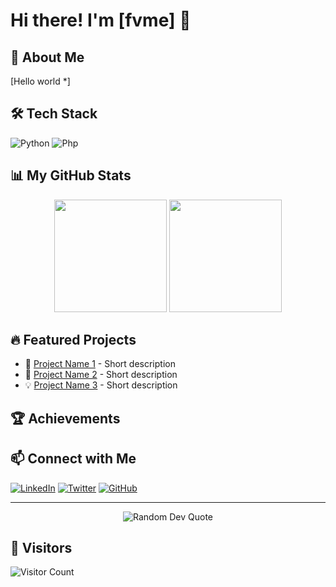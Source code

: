 # Hi there! I'm [fvme] 👋

## 🚀 About Me
[Hello world *]

## 🛠 Tech Stack
![Python](https://img.shields.io/badge/-Python-05122A?style=flat&logo=python)
![Php](https://img.shields.io/badge/-PHP-05122A?style=flat&logo=php)
<!-- Add more technologies you use -->

## 📊 My GitHub Stats
<div align="center">
  <img height="180em" src="https://github-readme-stats.vercel.app/api?username=fvmefvme&show_icons=true&theme=dark&include_all_commits=true&count_private=true"/>
  <img height="180em" src="https://github-readme-stats.vercel.app/api/top-langs/?username=fvmefvme&layout=compact&theme=dark"/>
</div>

## 🔥 Featured Projects
- 🌟 [Project Name 1](#) - Short description
- 🚀 [Project Name 2](#) - Short description
- 💡 [Project Name 3](#) - Short description

## 🏆 Achievements
<!-- Add your GitHub achievements, badges, etc. -->

## 📫 Connect with Me
[![LinkedIn](https://img.shields.io/badge/-LinkedIn-05122A?style=flat&logo=linkedin)](https://linkedin.com/in/[YourUsername])
[![Twitter](https://img.shields.io/badge/-Twitter-05122A?style=flat&logo=twitter)](https://twitter.com/[YourUsername])
[![GitHub](https://img.shields.io/badge/-GitHub-05122A?style=flat&logo=github)](https://github.com/[YourUsername])

---

<div align="center">
  <img src="https://quotes-github-readme.vercel.app/api?type=horizontal&theme=dark" alt="Random Dev Quote"/>
</div>

## 👀 Visitors
![Visitor Count](https://profile-counter.glitch.me/[YourUsername]/count.svg)
